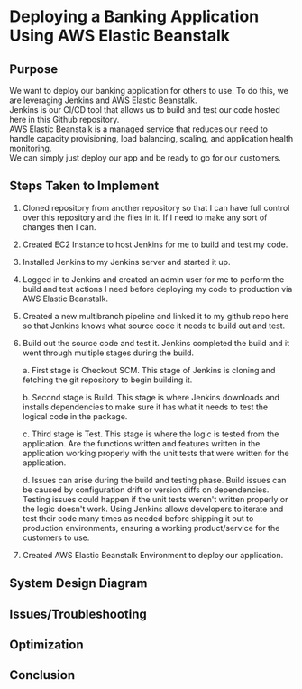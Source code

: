 # Deploying a Banking Application Using AWS Elastic Beanstalk
## Purpose

We want to deploy our banking application for others to use. To do this, we are leveraging Jenkins and AWS Elastic Beanstalk.  
Jenkins is our CI/CD tool that allows us to build and test our code hosted here in this Github repository.  
AWS Elastic Beanstalk is a managed service that reduces our need to handle capacity provisioning, load balancing, scaling, and application health monitoring.  
We can simply just deploy our app and be ready to go for our customers.

## Steps Taken to Implement

1. Cloned repository from another repository so that I can have full control over this repository and the files in it. If I need to make any sort of changes then I can.

2. Created EC2 Instance to host Jenkins for me to build and test my code.

3. Installed Jenkins to my Jenkins server and started it up.

4. Logged in to Jenkins and created an admin user for me to perform the build and test actions I need before deploying my code to production via AWS Elastic Beanstalk.

5. Created a new multibranch pipeline and linked it to my github repo here so that Jenkins knows what source code it needs to build out and test.

6. Build out the source code and test it. Jenkins completed the build and it went through multiple stages during the build.

   	a. First stage is Checkout SCM. This stage of Jenkins is cloning and fetching the git repository to begin building it.

   	b. Second stage is Build. This stage is where Jenkins downloads and installs dependencies to make sure it has what it needs to test the logical code in the package.

   	c. Third stage is Test. This stage is where the logic is tested from the application. Are the functions written and features written in the application working properly with the unit tests that were written for the application.

   	d. Issues can arise during the build and testing phase. Build issues can be caused by configuration drift or version diffs on dependencies. Testing issues could happen if the unit tests weren't written properly or the logic doesn't work. Using Jenkins allows developers to iterate and test their code many times as needed before shipping it out to production environments, ensuring a working product/service for the customers to use. 

7. Created AWS Elastic Beanstalk Environment to deploy our application.


## System Design Diagram



## Issues/Troubleshooting



## Optimization



## Conclusion
